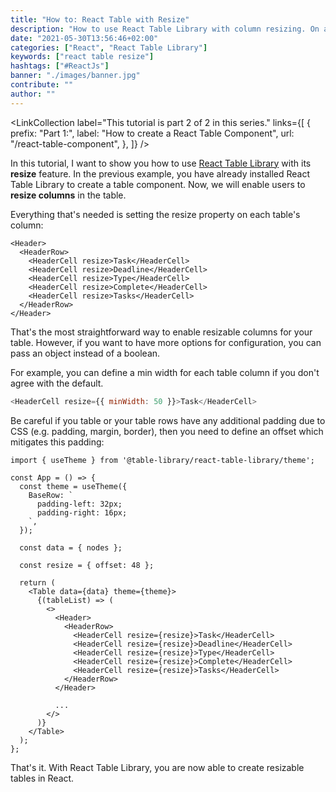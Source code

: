 ```yaml
---
title: "How to: React Table with Resize"
description: "How to use React Table Library with column resizing. On a column, use the resize property with optional min width configuration ..."
date: "2021-05-30T13:56:46+02:00"
categories: ["React", "React Table Library"]
keywords: ["react table resize"]
hashtags: ["#ReactJs"]
banner: "./images/banner.jpg"
contribute: ""
author: ""
---
```


<Sponsorship />

<LinkCollection
  label="This tutorial is part 2 of 2 in this series."
  links={[
    {
      prefix: "Part 1:",
      label: "How to create a React Table Component",
      url: "/react-table-component",
    },
  ]}
/>

In this tutorial, I want to show you how to use [React Table Library](https://react-table-library.com) with its **resize** feature. In the previous example, you have already installed React Table Library to create a table component. Now, we will enable users to **resize columns** in the table.

Everything that's needed is setting the resize property on each table's column:

```javascript{3-7}
<Header>
  <HeaderRow>
    <HeaderCell resize>Task</HeaderCell>
    <HeaderCell resize>Deadline</HeaderCell>
    <HeaderCell resize>Type</HeaderCell>
    <HeaderCell resize>Complete</HeaderCell>
    <HeaderCell resize>Tasks</HeaderCell>
  </HeaderRow>
</Header>
```

That's the most straightforward way to enable resizable columns for your table. However, if you want to have more options for configuration, you can pass an object instead of a boolean.

For example, you can define a min width for each table column if you don't agree with the default.

```javascript
<HeaderCell resize={{ minWidth: 50 }}>Task</HeaderCell>
```

Be careful if you table or your table rows have any additional padding due to CSS (e.g. padding, margin, border), then you need to define an offset which mitigates this padding:

```javascript{1,4-9,13}
import { useTheme } from '@table-library/react-table-library/theme';

const App = () => {
  const theme = useTheme({
    BaseRow: `
      padding-left: 32px;
      padding-right: 16px;
    `,
  });

  const data = { nodes };

  const resize = { offset: 48 };

  return (
    <Table data={data} theme={theme}>
      {(tableList) => (
        <>
          <Header>
            <HeaderRow>
              <HeaderCell resize={resize}>Task</HeaderCell>
              <HeaderCell resize={resize}>Deadline</HeaderCell>
              <HeaderCell resize={resize}>Type</HeaderCell>
              <HeaderCell resize={resize}>Complete</HeaderCell>
              <HeaderCell resize={resize}>Tasks</HeaderCell>
            </HeaderRow>
          </Header>

          ...
        </>
      )}
    </Table>
  );
};
```

That's it. With React Table Library, you are now able to create resizable tables in React.